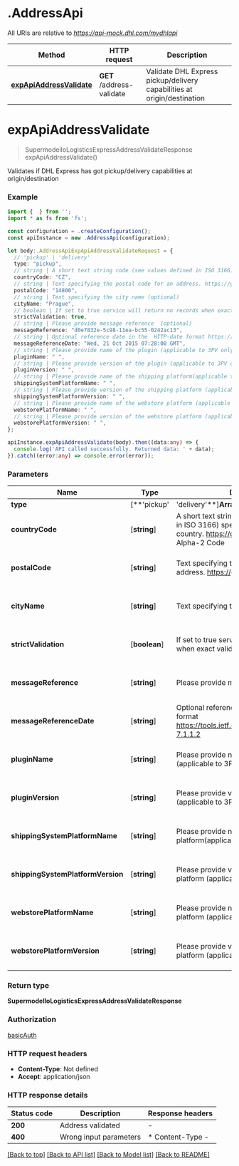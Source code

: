 # .AddressApi

All URIs are relative to *https://api-mock.dhl.com/mydhlapi*

Method | HTTP request | Description
------------- | ------------- | -------------
[**expApiAddressValidate**](AddressApi.md#expApiAddressValidate) | **GET** /address-validate | Validate DHL Express pickup/delivery capabilities at origin/destination


# **expApiAddressValidate**
> SupermodelIoLogisticsExpressAddressValidateResponse expApiAddressValidate()

Validates if DHL Express has got pickup/delivery capabilities at origin/destination 

### Example


```typescript
import {  } from '';
import * as fs from 'fs';

const configuration = .createConfiguration();
const apiInstance = new .AddressApi(configuration);

let body:.AddressApiExpApiAddressValidateRequest = {
  // 'pickup' | 'delivery'
  type: "pickup",
  // string | A short text string code (see values defined in ISO 3166) specifying the shipment origin country. https://gs1.org/voc/Country, Alpha-2 Code
  countryCode: "CZ",
  // string | Text specifying the postal code for an address. https://gs1.org/voc/postalCode (optional)
  postalCode: "14800",
  // string | Text specifying the city name (optional)
  cityName: "Prague",
  // boolean | If set to true service will return no records when exact valid match not found (optional)
  strictValidation: true,
  // string | Please provide message reference  (optional)
  messageReference: "d0e7832e-5c98-11ea-bc55-0242ac13",
  // string | Optional reference date in the  HTTP-date format https://tools.ietf.org/html/rfc7231#section-7.1.1.2 (optional)
  messageReferenceDate: "Wed, 21 Oct 2015 07:28:00 GMT",
  // string | Please provide name of the plugin (applicable to 3PV only)  (optional)
  pluginName: " ",
  // string | Please provide version of the plugin (applicable to 3PV only)  (optional)
  pluginVersion: " ",
  // string | Please provide name of the shipping platform(applicable to 3PV only)  (optional)
  shippingSystemPlatformName: " ",
  // string | Please provide version of the shipping platform (applicable to 3PV only)  (optional)
  shippingSystemPlatformVersion: " ",
  // string | Please provide name of the webstore platform (applicable to 3PV only)  (optional)
  webstorePlatformName: " ",
  // string | Please provide version of the webstore platform (applicable to 3PV only)  (optional)
  webstorePlatformVersion: " ",
};

apiInstance.expApiAddressValidate(body).then((data:any) => {
  console.log('API called successfully. Returned data: ' + data);
}).catch((error:any) => console.error(error));
```


### Parameters

Name | Type | Description  | Notes
------------- | ------------- | ------------- | -------------
 **type** | [**&#39;pickup&#39; | &#39;delivery&#39;**]**Array<&#39;pickup&#39; &#124; &#39;delivery&#39;>** |  | defaults to undefined
 **countryCode** | [**string**] | A short text string code (see values defined in ISO 3166) specifying the shipment origin country. https://gs1.org/voc/Country, Alpha-2 Code | defaults to undefined
 **postalCode** | [**string**] | Text specifying the postal code for an address. https://gs1.org/voc/postalCode | (optional) defaults to undefined
 **cityName** | [**string**] | Text specifying the city name | (optional) defaults to undefined
 **strictValidation** | [**boolean**] | If set to true service will return no records when exact valid match not found | (optional) defaults to undefined
 **messageReference** | [**string**] | Please provide message reference  | (optional) defaults to undefined
 **messageReferenceDate** | [**string**] | Optional reference date in the  HTTP-date format https://tools.ietf.org/html/rfc7231#section-7.1.1.2 | (optional) defaults to undefined
 **pluginName** | [**string**] | Please provide name of the plugin (applicable to 3PV only)  | (optional) defaults to undefined
 **pluginVersion** | [**string**] | Please provide version of the plugin (applicable to 3PV only)  | (optional) defaults to undefined
 **shippingSystemPlatformName** | [**string**] | Please provide name of the shipping platform(applicable to 3PV only)  | (optional) defaults to undefined
 **shippingSystemPlatformVersion** | [**string**] | Please provide version of the shipping platform (applicable to 3PV only)  | (optional) defaults to undefined
 **webstorePlatformName** | [**string**] | Please provide name of the webstore platform (applicable to 3PV only)  | (optional) defaults to undefined
 **webstorePlatformVersion** | [**string**] | Please provide version of the webstore platform (applicable to 3PV only)  | (optional) defaults to undefined


### Return type

**SupermodelIoLogisticsExpressAddressValidateResponse**

### Authorization

[basicAuth](README.md#basicAuth)

### HTTP request headers

 - **Content-Type**: Not defined
 - **Accept**: application/json


### HTTP response details
| Status code | Description | Response headers |
|-------------|-------------|------------------|
**200** | Address validated |  -  |
**400** | Wrong input parameters |  * Content-Type -  <br>  |

[[Back to top]](#) [[Back to API list]](README.md#documentation-for-api-endpoints) [[Back to Model list]](README.md#documentation-for-models) [[Back to README]](README.md)


